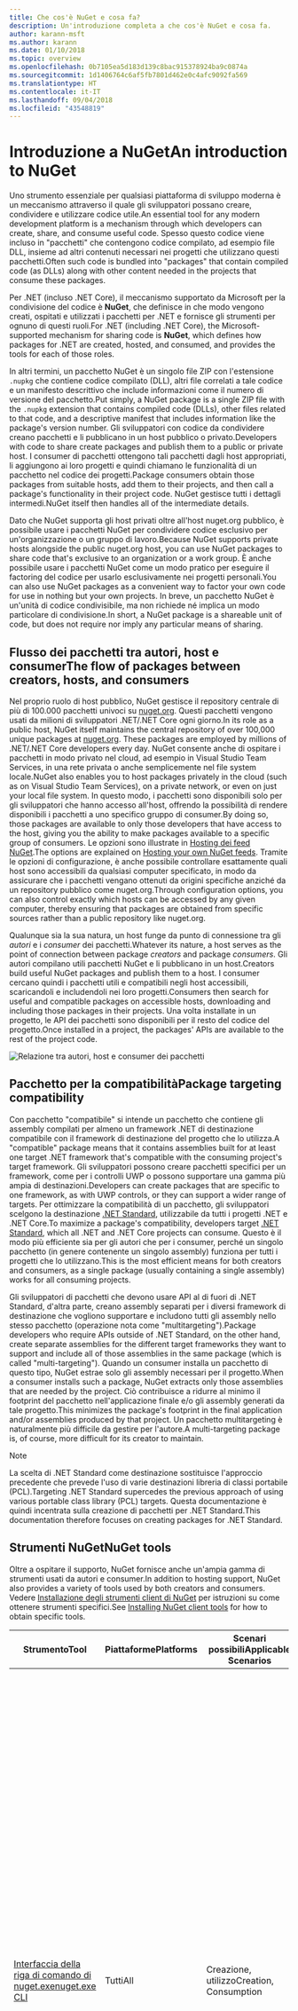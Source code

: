 ```yaml
---
title: Che cos'è NuGet e cosa fa?
description: Un'introduzione completa a che cos'è NuGet e cosa fa.
author: karann-msft
ms.author: karann
ms.date: 01/10/2018
ms.topic: overview
ms.openlocfilehash: 0b7105ea5d183d139c8bac915378924ba9c0874a
ms.sourcegitcommit: 1d1406764c6af5fb7801d462e0c4afc9092fa569
ms.translationtype: HT
ms.contentlocale: it-IT
ms.lasthandoff: 09/04/2018
ms.locfileid: "43548819"
---
```

# <a name="an-introduction-to-nuget"></a><span data-ttu-id="44a5b-103">Introduzione a NuGet</span><span class="sxs-lookup"><span data-stu-id="44a5b-103">An introduction to NuGet</span></span>

<span data-ttu-id="44a5b-104">Uno strumento essenziale per qualsiasi piattaforma di sviluppo moderna è un meccanismo attraverso il quale gli sviluppatori possano creare, condividere e utilizzare codice utile.</span><span class="sxs-lookup"><span data-stu-id="44a5b-104">An essential tool for any modern development platform is a mechanism through which developers can create, share, and consume useful code.</span></span> <span data-ttu-id="44a5b-105">Spesso questo codice viene incluso in "pacchetti" che contengono codice compilato, ad esempio file DLL, insieme ad altri contenuti necessari nei progetti che utilizzano questi pacchetti.</span><span class="sxs-lookup"><span data-stu-id="44a5b-105">Often such code is bundled into "packages" that contain compiled code (as DLLs) along with other content needed in the projects that consume these packages.</span></span>

<span data-ttu-id="44a5b-106">Per .NET (incluso .NET Core), il meccanismo supportato da Microsoft per la condivisione del codice è **NuGet**, che definisce in che modo vengono creati, ospitati e utilizzati i pacchetti per .NET e fornisce gli strumenti per ognuno di questi ruoli.</span><span class="sxs-lookup"><span data-stu-id="44a5b-106">For .NET (including .NET Core), the Microsoft-supported mechanism for sharing code is **NuGet**, which defines how packages for .NET are created, hosted, and consumed, and provides the tools for each of those roles.</span></span>

<span data-ttu-id="44a5b-107">In altri termini, un pacchetto NuGet è un singolo file ZIP con l'estensione `.nupkg` che contiene codice compilato (DLL), altri file correlati a tale codice e un manifesto descrittivo che include informazioni come il numero di versione del pacchetto.</span><span class="sxs-lookup"><span data-stu-id="44a5b-107">Put simply, a NuGet package is a single ZIP file with the `.nupkg` extension that contains compiled code (DLLs), other files related to that code, and a descriptive manifest that includes information like the package's version number.</span></span> <span data-ttu-id="44a5b-108">Gli sviluppatori con codice da condividere creano pacchetti e li pubblicano in un host pubblico o privato.</span><span class="sxs-lookup"><span data-stu-id="44a5b-108">Developers with code to share create packages and publish them to a public or private host.</span></span> <span data-ttu-id="44a5b-109">I consumer di pacchetti ottengono tali pacchetti dagli host appropriati, li aggiungono ai loro progetti e quindi chiamano le funzionalità di un pacchetto nel codice dei progetti.</span><span class="sxs-lookup"><span data-stu-id="44a5b-109">Package consumers obtain those packages from suitable hosts, add them to their projects, and then call a package's functionality in their project code.</span></span> <span data-ttu-id="44a5b-110">NuGet gestisce tutti i dettagli intermedi.</span><span class="sxs-lookup"><span data-stu-id="44a5b-110">NuGet itself then handles all of the intermediate details.</span></span>

<span data-ttu-id="44a5b-111">Dato che NuGet supporta gli host privati oltre all'host nuget.org pubblico, è possibile usare i pacchetti NuGet per condividere codice esclusivo per un'organizzazione o un gruppo di lavoro.</span><span class="sxs-lookup"><span data-stu-id="44a5b-111">Because NuGet supports private hosts alongside the public nuget.org host, you can use NuGet packages to share code that's exclusive to an organization or a work group.</span></span> <span data-ttu-id="44a5b-112">È anche possibile usare i pacchetti NuGet come un modo pratico per eseguire il factoring del codice per usarlo esclusivamente nei progetti personali.</span><span class="sxs-lookup"><span data-stu-id="44a5b-112">You can also use NuGet packages as a convenient way to factor your own code for use in nothing but your own projects.</span></span> <span data-ttu-id="44a5b-113">In breve, un pacchetto NuGet è un'unità di codice condivisibile, ma non richiede né implica un modo particolare di condivisione.</span><span class="sxs-lookup"><span data-stu-id="44a5b-113">In short, a NuGet package is a shareable unit of code, but does not require nor imply any particular means of sharing.</span></span>

## <a name="the-flow-of-packages-between-creators-hosts-and-consumers"></a><span data-ttu-id="44a5b-114">Flusso dei pacchetti tra autori, host e consumer</span><span class="sxs-lookup"><span data-stu-id="44a5b-114">The flow of packages between creators, hosts, and consumers</span></span>

<span data-ttu-id="44a5b-115">Nel proprio ruolo di host pubblico, NuGet gestisce il repository centrale di più di 100.000 pacchetti univoci su [nuget.org](https://www.nuget.org). Questi pacchetti vengono usati da milioni di sviluppatori .NET/.NET Core ogni giorno.</span><span class="sxs-lookup"><span data-stu-id="44a5b-115">In its role as a public host, NuGet itself maintains the central repository of over 100,000 unique packages at [nuget.org](https://www.nuget.org). These packages are employed by millions of .NET/.NET Core developers every day.</span></span> <span data-ttu-id="44a5b-116">NuGet consente anche di ospitare i pacchetti in modo privato nel cloud, ad esempio in Visual Studio Team Services, in una rete privata o anche semplicemente nel file system locale.</span><span class="sxs-lookup"><span data-stu-id="44a5b-116">NuGet also enables you to host packages privately in the cloud (such as on Visual Studio Team Services), on a private network, or even on just your local file system.</span></span> <span data-ttu-id="44a5b-117">In questo modo, i pacchetti sono disponibili solo per gli sviluppatori che hanno accesso all'host, offrendo la possibilità di rendere disponibili i pacchetti a uno specifico gruppo di consumer.</span><span class="sxs-lookup"><span data-stu-id="44a5b-117">By doing so, those packages are available to only those developers that have access to the host, giving you the ability to make packages available to a specific group of consumers.</span></span> <span data-ttu-id="44a5b-118">Le opzioni sono illustrate in [Hosting dei feed NuGet](hosting-packages/overview.md).</span><span class="sxs-lookup"><span data-stu-id="44a5b-118">The options are explained on [Hosting your own NuGet feeds](hosting-packages/overview.md).</span></span> <span data-ttu-id="44a5b-119">Tramite le opzioni di configurazione, è anche possibile controllare esattamente quali host sono accessibili da qualsiasi computer specificato, in modo da assicurare che i pacchetti vengano ottenuti da origini specifiche anziché da un repository pubblico come nuget.org.</span><span class="sxs-lookup"><span data-stu-id="44a5b-119">Through configuration options, you can also control exactly which hosts can be accessed by any given computer, thereby ensuring that packages are obtained from specific sources rather than a public repository like nuget.org.</span></span>

<span data-ttu-id="44a5b-120">Qualunque sia la sua natura, un host funge da punto di connessione tra gli *autori* e i *consumer* dei pacchetti.</span><span class="sxs-lookup"><span data-stu-id="44a5b-120">Whatever its nature, a host serves as the point of connection between package *creators* and package *consumers*.</span></span> <span data-ttu-id="44a5b-121">Gli autori compilano utili pacchetti NuGet e li pubblicano in un host.</span><span class="sxs-lookup"><span data-stu-id="44a5b-121">Creators build useful NuGet packages and publish them to a host.</span></span> <span data-ttu-id="44a5b-122">I consumer cercano quindi i pacchetti utili e compatibili negli host accessibili, scaricandoli e includendoli nei loro progetti.</span><span class="sxs-lookup"><span data-stu-id="44a5b-122">Consumers then search for useful and compatible packages on accessible hosts, downloading and including those packages in their projects.</span></span> <span data-ttu-id="44a5b-123">Una volta installate in un progetto, le API dei pacchetti sono disponibili per il resto del codice del progetto.</span><span class="sxs-lookup"><span data-stu-id="44a5b-123">Once installed in a project, the packages' APIs are available to the rest of the project code.</span></span>

![Relazione tra autori, host e consumer dei pacchetti](media/nuget-roles.png)

## <a name="package-targeting-compatibility"></a><span data-ttu-id="44a5b-125">Pacchetto per la compatibilità</span><span class="sxs-lookup"><span data-stu-id="44a5b-125">Package targeting compatibility</span></span>

<span data-ttu-id="44a5b-126">Con pacchetto "compatibile" si intende un pacchetto che contiene gli assembly compilati per almeno un framework .NET di destinazione compatibile con il framework di destinazione del progetto che lo utilizza.</span><span class="sxs-lookup"><span data-stu-id="44a5b-126">A "compatible" package means that it contains assemblies built for at least one target .NET framework that's compatible with the consuming project's target framework.</span></span> <span data-ttu-id="44a5b-127">Gli sviluppatori possono creare pacchetti specifici per un framework, come per i controlli UWP o possono supportare una gamma più ampia di destinazioni.</span><span class="sxs-lookup"><span data-stu-id="44a5b-127">Developers can create packages that are specific to one framework, as with UWP controls, or they can support a wider range of targets.</span></span> <span data-ttu-id="44a5b-128">Per ottimizzare la compatibilità di un pacchetto, gli sviluppatori scelgono la destinazione [.NET Standard](/dotnet/standard/net-standard), utilizzabile da tutti i progetti .NET e .NET Core.</span><span class="sxs-lookup"><span data-stu-id="44a5b-128">To maximize a package's compatibility, developers target [.NET Standard](/dotnet/standard/net-standard), which all .NET and .NET Core projects can consume.</span></span> <span data-ttu-id="44a5b-129">Questo è il modo più efficiente sia per gli autori che per i consumer, perché un singolo pacchetto (in genere contenente un singolo assembly) funziona per tutti i progetti che lo utilizzano.</span><span class="sxs-lookup"><span data-stu-id="44a5b-129">This is the most efficient means for both creators and consumers, as a single package (usually containing a single assembly) works for all consuming projects.</span></span>

<span data-ttu-id="44a5b-130">Gli sviluppatori di pacchetti che devono usare API al di fuori di .NET Standard, d'altra parte, creano assembly separati per i diversi framework di destinazione che vogliono supportare e includono tutti gli assembly nello stesso pacchetto (operazione nota come "multitargeting").</span><span class="sxs-lookup"><span data-stu-id="44a5b-130">Package developers who require APIs outside of .NET Standard, on the other hand, create separate assemblies for the different target frameworks they want to support and include all of those assemblies in the same package (which is called "multi-targeting").</span></span> <span data-ttu-id="44a5b-131">Quando un consumer installa un pacchetto di questo tipo, NuGet estrae solo gli assembly necessari per il progetto.</span><span class="sxs-lookup"><span data-stu-id="44a5b-131">When a consumer installs such a package, NuGet extracts only those assemblies that are needed by the project.</span></span> <span data-ttu-id="44a5b-132">Ciò contribuisce a ridurre al minimo il footprint del pacchetto nell'applicazione finale e/o gli assembly generati da tale progetto.</span><span class="sxs-lookup"><span data-stu-id="44a5b-132">This minimizes the package's footprint in the final application and/or assemblies produced by that project.</span></span> <span data-ttu-id="44a5b-133">Un pacchetto multitargeting è naturalmente più difficile da gestire per l'autore.</span><span class="sxs-lookup"><span data-stu-id="44a5b-133">A multi-targeting package is, of course, more difficult for its creator to maintain.</span></span>

> [!Note]
> <span data-ttu-id="44a5b-134">La scelta di .NET Standard come destinazione sostituisce l'approccio precedente che prevede l'uso di varie destinazioni libreria di classi portabile (PCL).</span><span class="sxs-lookup"><span data-stu-id="44a5b-134">Targeting .NET Standard supercedes the previous approach of using various portable class library (PCL) targets.</span></span> <span data-ttu-id="44a5b-135">Questa documentazione è quindi incentrata sulla creazione di pacchetti per .NET Standard.</span><span class="sxs-lookup"><span data-stu-id="44a5b-135">This documentation therefore focuses on creating packages for .NET Standard.</span></span>

## <a name="nuget-tools"></a><span data-ttu-id="44a5b-136">Strumenti NuGet</span><span class="sxs-lookup"><span data-stu-id="44a5b-136">NuGet tools</span></span>

<span data-ttu-id="44a5b-137">Oltre a ospitare il supporto, NuGet fornisce anche un'ampia gamma di strumenti usati da autori e consumer.</span><span class="sxs-lookup"><span data-stu-id="44a5b-137">In addition to hosting support, NuGet also provides a variety of tools used by both creators and consumers.</span></span> <span data-ttu-id="44a5b-138">Vedere [Installazione degli strumenti client di NuGet](install-nuget-client-tools.md) per istruzioni su come ottenere strumenti specifici.</span><span class="sxs-lookup"><span data-stu-id="44a5b-138">See [Installing NuGet client tools](install-nuget-client-tools.md) for how to obtain specific tools.</span></span>

| <span data-ttu-id="44a5b-139">Strumento</span><span class="sxs-lookup"><span data-stu-id="44a5b-139">Tool</span></span> | <span data-ttu-id="44a5b-140">Piattaforme</span><span class="sxs-lookup"><span data-stu-id="44a5b-140">Platforms</span></span> | <span data-ttu-id="44a5b-141">Scenari possibili</span><span class="sxs-lookup"><span data-stu-id="44a5b-141">Applicable Scenarios</span></span> | <span data-ttu-id="44a5b-142">Descrizione</span><span class="sxs-lookup"><span data-stu-id="44a5b-142">Description</span></span> |
| --- | --- | --- | --- |
| [<span data-ttu-id="44a5b-143">Interfaccia della riga di comando di nuget.exe</span><span class="sxs-lookup"><span data-stu-id="44a5b-143">nuget.exe CLI</span></span>](tools/nuget-exe-cli-reference.md) | <span data-ttu-id="44a5b-144">Tutti</span><span class="sxs-lookup"><span data-stu-id="44a5b-144">All</span></span> | <span data-ttu-id="44a5b-145">Creazione, utilizzo</span><span class="sxs-lookup"><span data-stu-id="44a5b-145">Creation, Consumption</span></span> | <span data-ttu-id="44a5b-146">Fornisce tutte le funzionalità di NuGet, con alcuni comandi applicabili in modo specifico agli autori dei pacchetti, altri applicabili solo ai consumer e altri ancora applicabili a entrambi.</span><span class="sxs-lookup"><span data-stu-id="44a5b-146">Provides all NuGet capabilities, with some commands applying specifically to package creators, some applying only to consumers, and others applying to both.</span></span> <span data-ttu-id="44a5b-147">Ad esempio, gli autori dei pacchetti usano il comando `nuget pack` per creare un pacchetto da vari assembly e file correlati, i consumer dei pacchetti usano `nuget install` per includere i pacchetti in una cartella di progetto e tutti gli utenti usano `nuget config` per impostare le variabili di configurazione di NuGet.</span><span class="sxs-lookup"><span data-stu-id="44a5b-147">For example, package creators use the `nuget pack` command to create a package from various assemblies and related files, package consumers use `nuget install` to include packages in a project folder, and everyone uses `nuget config` to set NuGet configuration variables.</span></span> <span data-ttu-id="44a5b-148">In quanto strumento indipendente dalla piattaforma, l'interfaccia della riga di comando di NuGet non interagisce con i progetti di Visual Studio.</span><span class="sxs-lookup"><span data-stu-id="44a5b-148">As a platform-agnostic tool, the NuGet CLI does not interact with Visual Studio projects.</span></span> |
| [<span data-ttu-id="44a5b-149">Interfaccia della riga di comando di dotnet</span><span class="sxs-lookup"><span data-stu-id="44a5b-149">dotnet CLI</span></span>](tools/dotnet-Commands.md) | <span data-ttu-id="44a5b-150">Tutti</span><span class="sxs-lookup"><span data-stu-id="44a5b-150">All</span></span> | <span data-ttu-id="44a5b-151">Creazione, utilizzo</span><span class="sxs-lookup"><span data-stu-id="44a5b-151">Creation, Consumption</span></span> | <span data-ttu-id="44a5b-152">Fornisce determinate funzionalità dell'interfaccia della riga di comando di NuGet direttamente all'interno della toolchain di .NET Core.</span><span class="sxs-lookup"><span data-stu-id="44a5b-152">Provides certain NuGet CLI capabilities directly within the .NET Core tool chain.</span></span> <span data-ttu-id="44a5b-153">Come per l'interfaccia della riga di comando di NuGet, l'interfaccia della riga di comando di dotnet non interagisce con i progetti di Visual Studio.</span><span class="sxs-lookup"><span data-stu-id="44a5b-153">As with the NuGet CLI, the dotnet CLI does not interact with Visual Studio projects.</span></span> |
| [<span data-ttu-id="44a5b-154">Console di Gestione pacchetti</span><span class="sxs-lookup"><span data-stu-id="44a5b-154">Package Manager Console</span></span>](tools/package-manager-console.md) | <span data-ttu-id="44a5b-155">Visual Studio su Windows</span><span class="sxs-lookup"><span data-stu-id="44a5b-155">Visual Studio on Windows</span></span> | <span data-ttu-id="44a5b-156">Utilizzo</span><span class="sxs-lookup"><span data-stu-id="44a5b-156">Consumption</span></span> | <span data-ttu-id="44a5b-157">Fornisce i [comandi di PowerShell](tools/Powershell-Reference.md) per l'installazione e la gestione dei pacchetti nei progetti Visual Studio.</span><span class="sxs-lookup"><span data-stu-id="44a5b-157">Provides [PowerShell commands](tools/Powershell-Reference.md) for installing and managing packages in Visual Studio projects.</span></span> |
| [<span data-ttu-id="44a5b-158">Interfaccia utente di Gestione pacchetti</span><span class="sxs-lookup"><span data-stu-id="44a5b-158">Package Manager UI</span></span>](tools/package-manager-ui.md) | <span data-ttu-id="44a5b-159">Visual Studio su Windows</span><span class="sxs-lookup"><span data-stu-id="44a5b-159">Visual Studio on Windows</span></span> | <span data-ttu-id="44a5b-160">Utilizzo</span><span class="sxs-lookup"><span data-stu-id="44a5b-160">Consumption</span></span> | <span data-ttu-id="44a5b-161">Fornisce un'interfaccia utente di facile utilizzo per l'installazione e la gestione dei pacchetti nei progetti Visual Studio.</span><span class="sxs-lookup"><span data-stu-id="44a5b-161">Provides an easy-to-use UI for installing and managing packages in Visual Studio projects.</span></span> |
| [<span data-ttu-id="44a5b-162">Interfaccia utente di Gestisci pacchetti NuGet</span><span class="sxs-lookup"><span data-stu-id="44a5b-162">Manage NuGet UI</span></span>](/visualstudio/mac/nuget-walkthrough) | <span data-ttu-id="44a5b-163">Visual Studio per Mac</span><span class="sxs-lookup"><span data-stu-id="44a5b-163">Visual Studio for Mac</span></span> | <span data-ttu-id="44a5b-164">Utilizzo</span><span class="sxs-lookup"><span data-stu-id="44a5b-164">Consumption</span></span> | <span data-ttu-id="44a5b-165">Fornisce un'interfaccia utente di semplice utilizzo per l'installazione e la gestione dei pacchetti nei progetti di Visual Studio per Mac.</span><span class="sxs-lookup"><span data-stu-id="44a5b-165">Provide an easy-to-use UI for installing and managing packages in Visual Studio for Mac projects.</span></span> |
| [<span data-ttu-id="44a5b-166">MSBuild</span><span class="sxs-lookup"><span data-stu-id="44a5b-166">MSBuild</span></span>](reference/msbuild-targets.md) | <span data-ttu-id="44a5b-167">WINDOWS</span><span class="sxs-lookup"><span data-stu-id="44a5b-167">Windows</span></span> | <span data-ttu-id="44a5b-168">Creazione, utilizzo</span><span class="sxs-lookup"><span data-stu-id="44a5b-168">Creation, Consumption</span></span> | <span data-ttu-id="44a5b-169">Fornisce la possibilità di creare pacchetti e ripristinare quelli usati in un progetto direttamente tramite la toolchain di MSBuild.</span><span class="sxs-lookup"><span data-stu-id="44a5b-169">Provides the ability to create packages and restore packages used in a project directly through the MSBuild tool chain.</span></span> |

<span data-ttu-id="44a5b-170">Come si può notare, gli strumenti NuGet da usare variano notevolmente in base al fatto che si stiano creando, utilizzando o pubblicando i pacchetti, oltre che in base alla piattaforma in uso.</span><span class="sxs-lookup"><span data-stu-id="44a5b-170">As you can see, the NuGet tools you work with depend greatly on whether you're creating, consuming, or publishing packages, and the platform on which you're working.</span></span> <span data-ttu-id="44a5b-171">Gli autori dei pacchetti in genere sono anche consumer, dal momento che compilano sulla base di funzionalità disponibili in altri pacchetti NuGet.</span><span class="sxs-lookup"><span data-stu-id="44a5b-171">Package creators are typically also consumers, as they build on top of functionality that exists in other NuGet packages.</span></span> <span data-ttu-id="44a5b-172">E tali pacchetti, naturalmente, possono dipendere a loro volta da altri.</span><span class="sxs-lookup"><span data-stu-id="44a5b-172">And those packages, of course, may in turn depend on still others.</span></span>

<span data-ttu-id="44a5b-173">Per altre informazioni, iniziare con gli articoli [Flusso di lavoro della creazione di pacchetti](create-packages/Overview-and-Workflow.md) e [Flusso di lavoro dell'utilizzo di pacchetti](consume-packages/Overview-and-Workflow.md).</span><span class="sxs-lookup"><span data-stu-id="44a5b-173">For more information, start with the [Package creation workflow](create-packages/Overview-and-Workflow.md) and [Package consumption workflow](consume-packages/Overview-and-Workflow.md) articles.</span></span>

## <a name="managing-dependencies"></a><span data-ttu-id="44a5b-174">Gestione delle dipendenze</span><span class="sxs-lookup"><span data-stu-id="44a5b-174">Managing dependencies</span></span>

<span data-ttu-id="44a5b-175">La possibilità di riutilizzare facilmente il lavoro di altri utenti è una delle funzionalità più utili di un sistema di gestione pacchetti.</span><span class="sxs-lookup"><span data-stu-id="44a5b-175">The ability to easily build on the work of others is one of most powerful features of a package management system.</span></span> <span data-ttu-id="44a5b-176">Di conseguenza, la maggior parte delle operazioni eseguite da NuGet è correlata alla gestione di tale albero delle dipendenze, o "grafico", per conto di un progetto.</span><span class="sxs-lookup"><span data-stu-id="44a5b-176">Accordingly, much of what NuGet does is managing that dependency tree or "graph" on behalf of a project.</span></span> <span data-ttu-id="44a5b-177">Detto in parole più semplici, sarà necessario preoccuparsi solo dei pacchetti che si usano direttamente in un progetto.</span><span class="sxs-lookup"><span data-stu-id="44a5b-177">Simply said, you need only concern yourself with those packages that you're directly using in a project.</span></span> <span data-ttu-id="44a5b-178">Se uno di questi pacchetti utilizza altri pacchetti (che possono a loro volta utilizzare altri pacchetti), NuGet si occupa di tutte queste dipendenze di livello inferiore.</span><span class="sxs-lookup"><span data-stu-id="44a5b-178">If any of those packages themselves consume other packages (which can, in turn, consume still others), NuGet takes care of all those down-level dependencies.</span></span>

<span data-ttu-id="44a5b-179">La figura seguente mostra un progetto che dipende da cinque pacchetti, che a loro volta dipendono da un numero di altri pacchetti.</span><span class="sxs-lookup"><span data-stu-id="44a5b-179">The following image shows a project that depends on five packages, which in turn depend on a number of others.</span></span>

![Esempio di grafico dipendenze di NuGet per un progetto .NET](media/dependency-graph.png)

<span data-ttu-id="44a5b-181">Si noti che alcuni pacchetti compaiono più volte nel grafico dipendenze.</span><span class="sxs-lookup"><span data-stu-id="44a5b-181">Notice that some packages appear multiple times in the dependency graph.</span></span> <span data-ttu-id="44a5b-182">Ad esempio, sono visibili tre diversi consumer del pacchetto B e ogni consumer potrebbe anche specificare una versione diversa per tale pacchetto (non riportato nella figura).</span><span class="sxs-lookup"><span data-stu-id="44a5b-182">For example, there are three different consumers of package B, and each consumer might also specify a different version for that package (not shown).</span></span> <span data-ttu-id="44a5b-183">Si tratta di una situazione comune, in particolare per i pacchetti usati diffusamente.</span><span class="sxs-lookup"><span data-stu-id="44a5b-183">This is a common occurrence, especially for widely-used packages.</span></span> <span data-ttu-id="44a5b-184">Fortunatamente NuGet esegue tutte le operazioni necessarie per determinare esattamente quale versione del pacchetto B soddisfi tutti i consumer.</span><span class="sxs-lookup"><span data-stu-id="44a5b-184">NuGet fortunately does all the hard work to determine exactly which version of package B satisfies all consumers.</span></span> <span data-ttu-id="44a5b-185">NuGet fa quindi lo stesso per tutti gli altri pacchetti, indipendentemente dal livello di profondità del grafico dipendenze.</span><span class="sxs-lookup"><span data-stu-id="44a5b-185">NuGet then does the same for all other packages, no matter how deep the dependency graph.</span></span>

<span data-ttu-id="44a5b-186">Per maggiori dettagli sul funzionamento di questo servizio in NuGet, vedere [Risoluzione delle dipendenze](consume-packages/dependency-resolution.md).</span><span class="sxs-lookup"><span data-stu-id="44a5b-186">For more details on how NuGet performs this service, see [Dependency resolution](consume-packages/dependency-resolution.md).</span></span>

## <a name="tracking-references-and-restoring-packages"></a><span data-ttu-id="44a5b-187">Rilevamento dei riferimenti e ripristino dei pacchetti</span><span class="sxs-lookup"><span data-stu-id="44a5b-187">Tracking references and restoring packages</span></span>

<span data-ttu-id="44a5b-188">Dal momento che i progetti possono essere spostati facilmente tra computer degli sviluppatori, repository del controllo del codice sorgente, server di compilazione e così via, è estremamente poco pratico mantenere gli assembly binari dei pacchetti NuGet associati direttamente a un progetto.</span><span class="sxs-lookup"><span data-stu-id="44a5b-188">Because projects can easily move between developer computers, source control repositories, build servers, and so forth, it's highly impractical to keep the binary assemblies of NuGet packages directly bound to a project.</span></span> <span data-ttu-id="44a5b-189">In questo modo, ogni copia del progetto avrebbe dimensioni inutilmente molto grandi, con conseguente spreco di spazio nei repository del controllo del codice sorgente.</span><span class="sxs-lookup"><span data-stu-id="44a5b-189">Doing so would make each copy of the project unnecessarily bloated (and thereby waste space in source control repositories).</span></span> <span data-ttu-id="44a5b-190">Risulterebbe anche molto difficile aggiornare i file binari del pacchetto a versioni più recenti, perché gli aggiornamenti dovrebbero essere applicati a tutte le copie del progetto.</span><span class="sxs-lookup"><span data-stu-id="44a5b-190">It would also make it very difficult to update package binaries to newer versions as updates would have to be applied across all copies of the project.</span></span>

<span data-ttu-id="44a5b-191">NuGet gestisce invece un semplice elenco di riferimento dei pacchetti da cui dipende un progetto, incluse sia le dipendenze di primo livello che quelle di livello inferiore.</span><span class="sxs-lookup"><span data-stu-id="44a5b-191">NuGet instead maintains a simple reference list of the packages upon which a project depends, including both top-level and down-level dependencies.</span></span> <span data-ttu-id="44a5b-192">Ovvero, quando si installa un pacchetto da un host in un progetto, NuGet registra l'identificatore del pacchetto e il numero di versione nell'elenco di riferimento.</span><span class="sxs-lookup"><span data-stu-id="44a5b-192">That is, whenever you install a package from some host into a project, NuGet records the package identifier and version number in the reference list.</span></span> <span data-ttu-id="44a5b-193">La disinstallazione di un pacchetto, naturalmente, ne comporta la rimozione dall'elenco. NuGet offre quindi un modo per ripristinare tutti i pacchetti a cui si fa riferimento su richiesta, come descritto in [Ripristino di pacchetti](consume-packages/package-restore.md).</span><span class="sxs-lookup"><span data-stu-id="44a5b-193">(Uninstalling a package, of course, removes it from the list.) NuGet then provides a means to restore all referenced packages upon request, as described on [Package restore](consume-packages/package-restore.md).</span></span>

![Nell'installazione del pacchetto viene creato un elenco di riferimenti NuGet che può essere usato per ripristinare i pacchetti in un'altra posizione.](media/nuget-restore.png)

<span data-ttu-id="44a5b-195">Con solo questo elenco di riferimenti, NuGet può quindi reinstallare, ovvero *ripristinare*, successivamente tutti questi pacchetti da host pubblici e/o privati.</span><span class="sxs-lookup"><span data-stu-id="44a5b-195">With only the reference list, NuGet can then reinstall&mdash;that is, *restore*&mdash;all of those packages from public and/or private hosts at any later time.</span></span> <span data-ttu-id="44a5b-196">Quando si esegue il commit di un progetto nel controllo del codice sorgente o lo si condivide in qualsiasi altro modo, è necessario includere solo l'elenco dei riferimenti e non occorre escludere eventuali file binari dei pacchetti (vedere [Pacchetti e controllo del codice sorgente](consume-packages/packages-and-source-control.md)).</span><span class="sxs-lookup"><span data-stu-id="44a5b-196">When committing a project to source control, or sharing it in some other way, you include only the reference list and exclude any package binaries (see [Packages and source control](consume-packages/packages-and-source-control.md).)</span></span>

<span data-ttu-id="44a5b-197">Il computer che riceve un progetto, ad esempio un server di compilazione che ottiene una copia del progetto come parte di un sistema di distribuzione automatica, chiede semplicemente a NuGet di ripristinare le dipendenze ogni volta che sono necessarie.</span><span class="sxs-lookup"><span data-stu-id="44a5b-197">The computer that receives a project, such as a build server obtaining a copy of the project as part of an automated deployment system, simply asks NuGet to restore dependencies whenever they're needed.</span></span> <span data-ttu-id="44a5b-198">Sistemi di compilazione come Visual Studio Team Services forniscono passaggi di "ripristino NuGet" per questo esatto scopo.</span><span class="sxs-lookup"><span data-stu-id="44a5b-198">Build systems like Visual Studio Team Services provide "NuGet restore" steps for this exact purpose.</span></span> <span data-ttu-id="44a5b-199">Analogamente, quando gli sviluppatori ottengono una copia di un progetto (come avviene nel caso della clonazione di un repository), possono richiamare un comando come `nuget restore` (interfaccia della riga di comando di NuGet), `dotnet restore` (interfaccia della riga di comando di dotnet), o `Install-Package` (console di Gestione pacchetti) per ottenere tutti i pacchetti necessari.</span><span class="sxs-lookup"><span data-stu-id="44a5b-199">Similarly, when developers obtain a copy of a project (as when cloning a repository), they can invoke command like `nuget restore` (NuGet CLI), `dotnet restore` (dotnet CLI), or `Install-Package` (Package Manager Console) to obtain all the necessary packages.</span></span> <span data-ttu-id="44a5b-200">Visual Studio, per la propria parte, ripristina automaticamente i pacchetti quando compila un progetto, a condizione che il ripristino automatico sia abilitato, come descritto in [Ripristino di pacchetti](consume-packages/package-restore.md).</span><span class="sxs-lookup"><span data-stu-id="44a5b-200">Visual Studio, for its part, automatically restores packages when building a project (provided that automatic restore is enabled, as described on [Package restore](consume-packages/package-restore.md)).</span></span>

<span data-ttu-id="44a5b-201">Chiaramente, quindi, il ruolo primario di NuGet in cui gli sviluppatori sono coinvolti è la gestione di tale elenco di riferimenti per conto del progetto e la disponibilità di strumenti per ripristinare (e aggiornare) in modo efficiente tali pacchetti con riferimenti.</span><span class="sxs-lookup"><span data-stu-id="44a5b-201">Clearly, then, NuGet's primary role where developers are concerned is maintaining that reference list on behalf of your project and providing the means to efficiently restore (and update) those referenced packages.</span></span> <span data-ttu-id="44a5b-202">Questo elenco viene mantenuto in uno di due *formati di gestione dei pacchetti*:</span><span class="sxs-lookup"><span data-stu-id="44a5b-202">This list is maintained in one of two *package management formats*, as they're called:</span></span>

- <span data-ttu-id="44a5b-203">[`packages.config`](reference/packages-config.md): *(NuGet 1.0+)* File XML che gestisce un elenco completo di tutte le dipendenze nel progetto, incluse le dipendenze di altri pacchetti installati.</span><span class="sxs-lookup"><span data-stu-id="44a5b-203">[`packages.config`](reference/packages-config.md): *(NuGet 1.0+)* An XML file that maintains a flat list of all dependencies in the project, including the dependencies of other installed packages.</span></span> <span data-ttu-id="44a5b-204">I pacchetti installati o ripristinati vengono archiviati in una cartella `packages`.</span><span class="sxs-lookup"><span data-stu-id="44a5b-204">Installed or restored packages are stored in a `packages` folder.</span></span>

- <span data-ttu-id="44a5b-205">[PackageReference](consume-packages/package-references-in-project-files.md) (o "riferimenti ai pacchetti nei file di progetto") | *(NuGet 4.0+)* Gestisce un elenco di dipendenze di livello superiore di un progetto direttamente all'interno del file di progetto, pertanto non occorre un file separato.</span><span class="sxs-lookup"><span data-stu-id="44a5b-205">[PackageReference](consume-packages/package-references-in-project-files.md) (or "package references in project files") | *(NuGet 4.0+)* Maintains a list of a project's top-level dependencies directly within the project file, so no separate file is needed.</span></span> <span data-ttu-id="44a5b-206">Un file associato, `obj/project.assets.json`, viene generato dinamicamente per gestire il grafico delle dipendenze complessive dei pacchetti usati da un progetto insieme a tutte le dipendenze di livello inferiore.</span><span class="sxs-lookup"><span data-stu-id="44a5b-206">An associated file, `obj/project.assets.json`, is dynamically generated to manage the overall dependency graph of the packages that a project uses along with all down-level dependencies.</span></span> <span data-ttu-id="44a5b-207">PackageReference viene sempre usato dai progetti .NET Core.</span><span class="sxs-lookup"><span data-stu-id="44a5b-207">PackageReference is always used by .NET Core projects.</span></span>

<span data-ttu-id="44a5b-208">Il formato di gestione dei pacchetti usato in un determinato progetto dipende dal tipo di progetto e dalla versione di NuGet (e/o Visual Studio) disponibile.</span><span class="sxs-lookup"><span data-stu-id="44a5b-208">Which package management format is employed in any given project depends on the project type, and the available version of NuGet (and/or Visual Studio).</span></span> <span data-ttu-id="44a5b-209">Per verificare il formato in uso, è sufficiente cercare `packages.config` nella radice del progetto dopo l'installazione del primo pacchetto.</span><span class="sxs-lookup"><span data-stu-id="44a5b-209">To check what format is being used, simply look for `packages.config` in the project root after installing your first package.</span></span> <span data-ttu-id="44a5b-210">Se tale file non è disponibile, cercare direttamente un elemento \<PackageReference\> nel file di progetto.</span><span class="sxs-lookup"><span data-stu-id="44a5b-210">If you don't have that file, look in the project file directly for a \<PackageReference\> element.</span></span>

<span data-ttu-id="44a5b-211">Se è possibile scegliere, è consigliabile usare PackageReference.</span><span class="sxs-lookup"><span data-stu-id="44a5b-211">When you have a choice, we recommend using PackageReference.</span></span> <span data-ttu-id="44a5b-212">Il file `packages.config` viene mantenuto per applicazioni legacy e non è più in fase di sviluppo attivo.</span><span class="sxs-lookup"><span data-stu-id="44a5b-212">`packages.config` is maintained for legacy purposes and is no longer under active development.</span></span>

> [!Tip]
> <span data-ttu-id="44a5b-213">Vari comandi dell'interfaccia della riga di comando `nuget.exe`, ad esempio `nuget install`, non aggiungono automaticamente il pacchetto all'elenco di riferimenti.</span><span class="sxs-lookup"><span data-stu-id="44a5b-213">Various `nuget.exe` CLI commands, like `nuget install`, do not automatically add the package to the reference list.</span></span> <span data-ttu-id="44a5b-214">L'elenco viene aggiornato quando si installa un pacchetto con Gestione pacchetti di Visual Studio (interfaccia utente o console) e con l'interfaccia della riga di comando `dotnet.exe`.</span><span class="sxs-lookup"><span data-stu-id="44a5b-214">The list is updated when installing a package with the Visual Studio Package Manager (UI or Console), and with `dotnet.exe` CLI.</span></span>

## <a name="what-else-does-nuget-do"></a><span data-ttu-id="44a5b-215">Che cos'altro fa NuGet?</span><span class="sxs-lookup"><span data-stu-id="44a5b-215">What else does NuGet do?</span></span>

<span data-ttu-id="44a5b-216">Finora sono state presentate le caratteristiche seguenti di NuGet:</span><span class="sxs-lookup"><span data-stu-id="44a5b-216">So far you've learned the following characteristics of NuGet:</span></span>

- <span data-ttu-id="44a5b-217">NuGet offre il repository centrale nuget.org con supporto per l'hosting privato.</span><span class="sxs-lookup"><span data-stu-id="44a5b-217">NuGet provides the central nuget.org repository with support for private hosting.</span></span>
- <span data-ttu-id="44a5b-218">NuGet offre gli strumenti di cui gli sviluppatori hanno bisogno per creare, pubblicare e utilizzare i pacchetti.</span><span class="sxs-lookup"><span data-stu-id="44a5b-218">NuGet provides the tools developers need for creating, publishing, and consuming packages.</span></span>
- <span data-ttu-id="44a5b-219">Cosa ancora più importante, NuGet gestisce un elenco dei riferimenti dei pacchetti usati in un progetto, consentendo di ripristinare e aggiornare i pacchetti da tale elenco.</span><span class="sxs-lookup"><span data-stu-id="44a5b-219">Most importantly, NuGet maintains a reference list of packages used in a project and the ability to restore and update those packages from that list.</span></span>

<span data-ttu-id="44a5b-220">Per assicurare l'efficienza di questi processi, NuGet esegue alcune ottimizzazioni in background.</span><span class="sxs-lookup"><span data-stu-id="44a5b-220">To make these processes work efficiently, NuGet does some behind-the-scenes optimizations.</span></span> <span data-ttu-id="44a5b-221">In particolare, NuGet gestisce una cache dei pacchetti e una cartella globale dei pacchetti per velocizzare le operazioni di installazione e reinstallazione.</span><span class="sxs-lookup"><span data-stu-id="44a5b-221">Most notably, NuGet manages a package cache and a global packages folder to shortcut installation and reinstallation.</span></span> <span data-ttu-id="44a5b-222">La cache consente di evitare il download di un pacchetto già installato nel computer.</span><span class="sxs-lookup"><span data-stu-id="44a5b-222">The cache avoids downloading a package that's already been installed on the machine.</span></span> <span data-ttu-id="44a5b-223">La cartella dei pacchetti globale consente a più progetti di condividere lo stesso pacchetto installato, riducendo così l'impatto complessivo di NuGet nel computer.</span><span class="sxs-lookup"><span data-stu-id="44a5b-223">The global packages folder allows multiple projects to share the same installed package, thereby reducing NuGet's overall footprint on the computer.</span></span> <span data-ttu-id="44a5b-224">La cache e la cartella dei pacchetti globale sono anche molto utili quando si esegue con frequenza il ripristino di un numero più elevato di pacchetti, come in un server di compilazione.</span><span class="sxs-lookup"><span data-stu-id="44a5b-224">The cache and global packages folder are also very helpful when you're frequently restoring a larger number of packages, as on a build server.</span></span> <span data-ttu-id="44a5b-225">Per altri dettagli su questi meccanismi, vedere [Gestione delle cartelle dei pacchetti globali e della cache](consume-packages/managing-the-global-packages-and-cache-folders.md).</span><span class="sxs-lookup"><span data-stu-id="44a5b-225">For more details on these mechanisms, see [Managing the global packages and cache folders](consume-packages/managing-the-global-packages-and-cache-folders.md).</span></span>

<span data-ttu-id="44a5b-226">All'interno di un singolo progetto, NuGet gestisce l'intero grafico dipendenze, operazione che ancora una volta include la risoluzione di più riferimenti a versioni diverse dello stesso pacchetto.</span><span class="sxs-lookup"><span data-stu-id="44a5b-226">Within an individual project, NuGet manages the overall dependency graph, which again includes resolving multiple references to different versions of the same package.</span></span> <span data-ttu-id="44a5b-227">È piuttosto comune che un progetto abbia una dipendenza da uno o più pacchetti che a loro volta hanno le stesse dipendenze.</span><span class="sxs-lookup"><span data-stu-id="44a5b-227">It's quite common that a project takes a dependency on one or more packages that themselves have the same dependencies.</span></span> <span data-ttu-id="44a5b-228">Alcuni dei pacchetti di utilità più utili su nuget.org vengono usati da molti altri pacchetti.</span><span class="sxs-lookup"><span data-stu-id="44a5b-228">Some of the most useful utility packages on nuget.org are employed by many other packages.</span></span> <span data-ttu-id="44a5b-229">Nell'intero grafico dipendenze potrebbero facilmente esistere dieci diversi riferimenti a versioni differenti dello stesso pacchetto.</span><span class="sxs-lookup"><span data-stu-id="44a5b-229">In the entire dependency graph, then, you could easily have ten different references to different versions of the same package.</span></span> <span data-ttu-id="44a5b-230">Per evitare di includere più versioni dello stesso pacchetto nell'applicazione stessa, NuGet determina la singola versione utilizzabile da tutti i consumer.</span><span class="sxs-lookup"><span data-stu-id="44a5b-230">To avoid bringing multiple versions of that package into the application itself, NuGet sorts out which single version can be used by all consumers.</span></span> <span data-ttu-id="44a5b-231">Per altre informazioni, vedere [Risoluzione delle dipendenze](consume-packages/dependency-resolution.md).</span><span class="sxs-lookup"><span data-stu-id="44a5b-231">(For more information, see [Dependency Resolution](consume-packages/dependency-resolution.md).)</span></span>

<span data-ttu-id="44a5b-232">Oltre a ciò, NuGet gestisce tutte le specifiche relative a come sono strutturati i pacchetti (tra cui [localizzazione](create-packages/creating-localized-packages.md) e [simboli di debug](create-packages/symbol-packages.md)) e a come viene fatto riferimento a tali pacchetti (tra cui [intervalli di versione](reference/package-versioning.md#version-ranges-and-wildcards) e [versioni non definitive](create-packages/prerelease-packages.md)). NuGet offre anche varie API per l'utilizzo dei relativi servizi a livello di codice, oltre a supportare gli sviluppatori che scrivono estensioni e modelli di progetto di Visual Studio.</span><span class="sxs-lookup"><span data-stu-id="44a5b-232">Beyond that, NuGet maintains all the specifications related to how packages are structured (including [localization](create-packages/creating-localized-packages.md) and [debug symbols](create-packages/symbol-packages.md)) and how they are referenced (including [version ranges](reference/package-versioning.md#version-ranges-and-wildcards) and [pre-release versions](create-packages/prerelease-packages.md).) NuGet also provides various APIs to work with its services programmatically, and provides support for developers who write Visual Studio extensions and project templates.</span></span>

<span data-ttu-id="44a5b-233">Dedicare alcuni minuti all'analisi del sommario di questa documentazione per vedere tutte le funzionalità presentate, insieme alle note sulla versione risalenti agli albori di NuGet.</span><span class="sxs-lookup"><span data-stu-id="44a5b-233">Take a moment to browse the table of contents for this documentation, and you see all of these capabilities represented there, along with release notes dating back to NuGet's beginnings.</span></span>

## <a name="comments-contributions-and-issues"></a><span data-ttu-id="44a5b-234">Commenti, contributi e problemi</span><span class="sxs-lookup"><span data-stu-id="44a5b-234">Comments, contributions, and issues</span></span>

<span data-ttu-id="44a5b-235">I commenti e i contributi a questa documentazione sono ben accetti. Basta selezionare i comandi **Feedback** e **Modifica** nella parte superiore di qualsiasi pagina oppure visitare il [repository docs](https://github.com/NuGet/docs.microsoft.com-nuget/) e l'[elenco dei problemi di docs](https://github.com/NuGet/docs.microsoft.com-nuget/issues) su GitHub.</span><span class="sxs-lookup"><span data-stu-id="44a5b-235">Finally, we very much welcome comments and contributions to this documentation&mdash;just select the **Feedback** and **Edit** commands on the top of any page, or visit the [docs repository](https://github.com/NuGet/docs.microsoft.com-nuget/) and [docs issue list](https://github.com/NuGet/docs.microsoft.com-nuget/issues) on GitHub.</span></span>

<span data-ttu-id="44a5b-236">Sono ben accetti anche i contributi a NuGet tramite i [vari repository GitHub](https://github.com/NuGet/Home). I problemi relativi a NuGet sono reperibili in [https://github.com/NuGet/home/issues](https://github.com/NuGet/home/issues).</span><span class="sxs-lookup"><span data-stu-id="44a5b-236">We also welcome contributions to NuGet itself through its [various GitHub repositories](https://github.com/NuGet/Home); NuGet issues can be found on [https://github.com/NuGet/home/issues](https://github.com/NuGet/home/issues).</span></span>

<span data-ttu-id="44a5b-237">Buon divertimento con NuGet!</span><span class="sxs-lookup"><span data-stu-id="44a5b-237">Enjoy your NuGet experience!</span></span>
